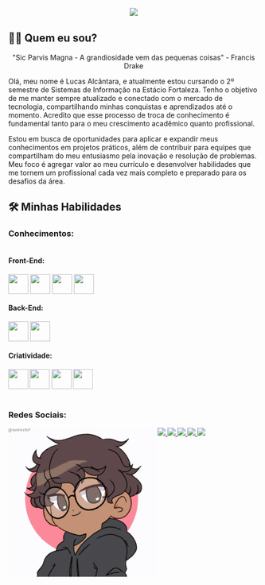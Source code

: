 <p align="center">
  <!-- Typing SVG by DenverCoder1 - https://github.com/DenverCoder1/readme-typing-svg -->
  <a href="https://github.com/LucasAlcantaraOF">
    <img src="https://readme-typing-svg.demolab.com?font=Fira+Code&pause=1000&width=435&lines=Ol%C3%A1%2C+meu+nome+%C3%A9+Lucas+Alc%C3%A2ntara+%F0%9F%91%8B;Atualmente+estudante+de+programa%C3%A7%C3%A3o;Buscando+novos+conhecimentos!+%F0%9F%92%BB" /></a>
</p>

<h2>👦🏾 Quem eu sou?</h2>

  <div align="center">
    <p>"Sic Parvis Magna - A grandiosidade vem das pequenas coisas" - Francis Drake</p>
  </div>

<p>
    Olá, meu nome é Lucas Alcântara, e atualmente estou cursando o 2º semestre de Sistemas de Informação na Estácio Fortaleza. Tenho o objetivo de me manter sempre atualizado e conectado com o mercado de tecnologia, compartilhando minhas conquistas e aprendizados até o momento. Acredito que esse processo de troca de conhecimento é fundamental tanto para o meu crescimento acadêmico quanto profissional.

Estou em busca de oportunidades para aplicar e expandir meus conhecimentos em projetos práticos, além de contribuir para equipes que compartilham do meu entusiasmo pela inovação e resolução de problemas. Meu foco é agregar valor ao meu currículo e desenvolver habilidades que me tornem um profissional cada vez mais completo e preparado para os desafios da área.

<h2>🛠️ Minhas Habilidades</h2>
<h3>Conhecimentos:</h3>

<div style="display: inline-block">
<h4>Front-End:</h4>
<img align="center" height="40" width="40" src="https://cdn.jsdelivr.net/gh/devicons/devicon/icons/bootstrap/bootstrap-original.svg"/>
<img align="center" height="40" width="40" src="https://cdn.jsdelivr.net/gh/devicons/devicon/icons/css3/css3-original.svg"/>
<img align="center" height="40" width="40" src="https://cdn.jsdelivr.net/gh/devicons/devicon/icons/html5/html5-original.svg"/>
<img align="center" height="40" width="40" src="https://cdn.jsdelivr.net/gh/devicons/devicon/icons/javascript/javascript-original.svg"/>

<h4>Back-End:</h4>
<img align="center" height="40" width="40" src="https://cdn.jsdelivr.net/gh/devicons/devicon/icons/nodejs/nodejs-original-wordmark.svg" />
<img align="center" height="40" width="40" src="https://cdn.jsdelivr.net/gh/devicons/devicon/icons/typescript/typescript-original.svg" />

<h4>Criatividade:<h4>
<img align="center" height="40" width="40" src="https://cdn.jsdelivr.net/gh/devicons/devicon/icons/canva/canva-original.svg" />
<img align="center" height="40" width="40" src="https://cdn.jsdelivr.net/gh/devicons/devicon/icons/figma/figma-original.svg" />
<img align="center" height="40" width="40" src="https://cdn.jsdelivr.net/gh/devicons/devicon/icons/markdown/markdown-original.svg" />
<img align="center" height="40" width="40" src="https://cdn.jsdelivr.net/gh/devicons/devicon/icons/photoshop/photoshop-plain.svg" />
</div>

<div style="display: inline-block">
<h3>Redes Sociais:</h3>
<a href="https://github.com/LucasAlcantaraOF">
  <img src="https://img.shields.io/badge/GitHub-100000?style=for-the-badge&logo=github&logoColor=white">
</a>
<a href="https://www.instagram.com/lucasalcantaraof/">
<img src="https://img.shields.io/badge/Instagram-E4405F?style=for-the-badge&logo=instagram&logoColor=white">
</a>
<a href=https://t.me/LucasAlcantaraa>
<img src="https://img.shields.io/badge/Telegram-2CA5E0?style=for-the-badge&logo=telegram&logoColor=white">
</a>


<a href="https://www.linkedin.com/in/lucasalcantaraof/">
<img src="https://img.shields.io/badge/LinkedIn-0077B5?style=for-the-badge&logo=linkedin&logoColor=white">
</a>
<a href=#>
<img src="https://img.shields.io/badge/Gmail-D14836?style=for-the-badge&logo=gmail&logoColor=white">
</a>


<img align="left" height="300" width="300" src="./lucas.gif">
